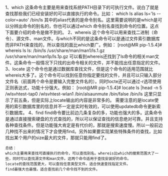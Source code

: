 1、which
    这条命令主要是用来查找系统PATH目录下的可执行文件。说白了就是查找那些我们已经安装好的可以直接执行的命令。比如：
    which ls
    alias ls='ls --color=auto'
     /bin/ls
    其中的alias代表的是命令别名。这里需要说明的是which是可以分辨出命令的别名的，你也可以通过which 命令别名查找到命令的位置。这点下面要介绍的命令是做不到的。
2、whereis
    这个命令可以用来查找二进制（命令）、源文件、man文件。与which不同的是这条命令可以是通过文件索引数据库而非PATH来查找的，所以查找的面比which要广。例如：
    [root@MR pip-1.5.4]# whereis ls
    ls: /bin/ls /usr/share/man/man1/ls.1.gz /usr/share/man/man1p/ls.1p.gz
    可以看到whereis还找到了ls命令的相关man文件。这条命令一般情况下只找的出命令相关的文件，并不能找出任意指定的文件。
3、locate
    这个命令也是通过数据库查找文件，但是这个命令的适用范围就比whereis大多了。这个命令可以找到任意你指定要找的文件，并且可以只输入部分文件名（前面两个命令是要输入完整文件名的）。同时locte还可以通过-r选项使用正则表达式，功能十分强大。例如：
[root@MR pip-1.5.4]# locate ls |head -n 5
/wlsvhtest-tap0
/wlsvhtest-wlan1
/bin/alsaunmute
/bin/false
/bin/ls
    这里只显示了前五条，但是实际上locate输出的内容是非常多的。
    需要注意的是locate使用的索引数据库里的信息并不一定是实时有效的，可以使用updatedb命令更新索引数据库。
4、find
    find命令要比前边几条复杂的多，功能也强大的多。这条命令是通过直接搜索硬盘的方式查找的，所以可以保证查找的信息绝对可靠。并且支持各种查找条件。但是功能强大肯定是有代价的，那就是搜索速度慢。所以一般前边几种找不出来的情况下才会使用find。另外如果要实现某些特殊条件的查找，比如找出某个用户的size最大的文件，那就只能用find了。

    总结：
    which主要用来查找可直接执行的命令，可以查找别名。whereis比which的搜索范围大了一些，同时可以查找源文件和man文件。这两个命令适用于查找安装好的命令。
    locate的查找范围更大，可以查找任意类型文件。适合快速查找指定文件。
    find最强大也最慢。适合查找前几个命令找不到的文件。
